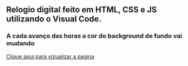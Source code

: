 ## Relogio digital feito em HTML, CSS e JS utilizando o Visual Code.

### A cada avanço das horas a cor do background de fundo vai mudando

[Clique aqui para vizualizar a pagina](https://tchio1991.github.io/Relogio-Digital/)